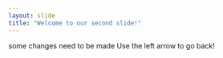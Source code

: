 ```yaml
---
layout: slide
title: "Welcome to our second slide!"
---
```

some changes need to be made
Use the left arrow to go back!
